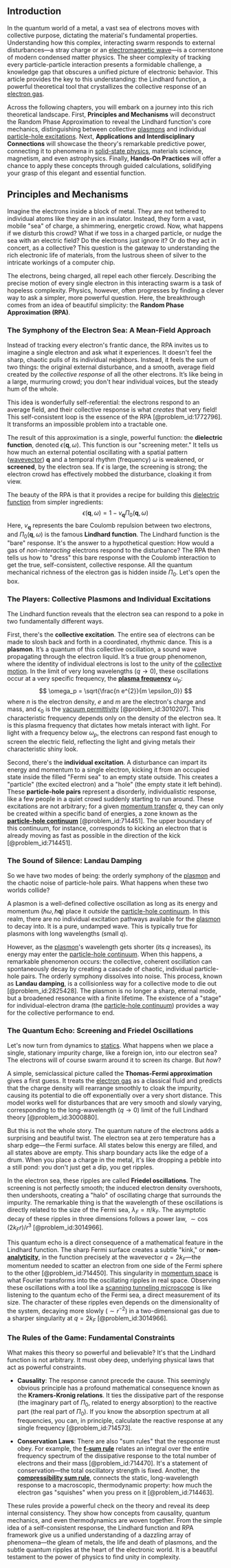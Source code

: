 ## Introduction
In the quantum world of a metal, a vast sea of electrons moves with collective purpose, dictating the material's fundamental properties. Understanding how this complex, interacting swarm responds to external disturbances—a stray charge or an [electromagnetic wave](@article_id:269135)—is a cornerstone of modern condensed matter physics. The sheer complexity of tracking every particle-particle interaction presents a formidable challenge, a knowledge gap that obscures a unified picture of electronic behavior. This article provides the key to this understanding: the Lindhard function, a powerful theoretical tool that crystallizes the collective response of an [electron gas](@article_id:140198).

Across the following chapters, you will embark on a journey into this rich theoretical landscape. First, **Principles and Mechanisms** will deconstruct the Random Phase Approximation to reveal the Lindhard function's core mechanics, distinguishing between collective [plasmons](@article_id:145690) and individual [particle-hole excitations](@article_id:136795). Next, **Applications and Interdisciplinary Connections** will showcase the theory's remarkable predictive power, connecting it to phenomena in [solid-state physics](@article_id:141767), materials science, magnetism, and even astrophysics. Finally, **Hands-On Practices** will offer a chance to apply these concepts through guided calculations, solidifying your grasp of this elegant and essential function.

## Principles and Mechanisms

Imagine the electrons inside a block of metal. They are not tethered to individual atoms like they are in an insulator. Instead, they form a vast, mobile "sea" of charge, a shimmering, energetic crowd. Now, what happens if we disturb this crowd? What if we toss in a charged particle, or nudge the sea with an electric field? Do the electrons just ignore it? Or do they act in concert, as a collective? This question is the gateway to understanding the rich electronic life of materials, from the lustrous sheen of silver to the intricate workings of a computer chip.

The electrons, being charged, all repel each other fiercely. Describing the precise motion of every single electron in this interacting swarm is a task of hopeless complexity. Physics, however, often progresses by finding a clever way to ask a simpler, more powerful question. Here, the breakthrough comes from an idea of beautiful simplicity: the **Random Phase Approximation (RPA)**.

### The Symphony of the Electron Sea: A Mean-Field Approach

Instead of tracking every electron's frantic dance, the RPA invites us to imagine a single electron and ask what it experiences. It doesn't feel the sharp, chaotic pulls of its individual neighbors. Instead, it feels the sum of two things: the original external disturbance, and a smooth, average field created by the *collective response* of all the other electrons. It’s like being in a large, murmuring crowd; you don't hear individual voices, but the steady hum of the whole.

This idea is wonderfully self-referential: the electrons respond to an average field, and their collective response is what *creates* that very field! This self-consistent loop is the essence of the RPA [@problem_id:1772796]. It transforms an impossible problem into a tractable one.

The result of this approximation is a single, powerful function: the **dielectric function**, denoted $\epsilon(\mathbf{q}, \omega)$. This function is our "screening meter." It tells us how much an external potential oscillating with a spatial pattern ([wavevector](@article_id:178126)) $\mathbf{q}$ and a temporal rhythm (frequency) $\omega$ is weakened, or **screened**, by the electron sea. If $\epsilon$ is large, the screening is strong; the electron crowd has effectively mobbed the disturbance, cloaking it from view.

The beauty of the RPA is that it provides a recipe for building this [dielectric function](@article_id:136365) from simpler ingredients:
$$
\epsilon(\mathbf{q}, \omega) = 1 - v_{\mathbf{q}} \Pi_{0}(\mathbf{q}, \omega)
$$
Here, $v_{\mathbf{q}}$ represents the bare Coulomb repulsion between two electrons, and $\Pi_{0}(\mathbf{q}, \omega)$ is the famous **Lindhard function**. The Lindhard function is the "bare" response. It's the answer to a hypothetical question: How would a gas of *non-interacting* electrons respond to the disturbance? The RPA then tells us how to "dress" this bare response with the Coulomb interaction to get the true, self-consistent, collective response. All the quantum mechanical richness of the electron gas is hidden inside $\Pi_{0}$. Let's open the box.

### The Players: Collective Plasmons and Individual Excitations

The Lindhard function reveals that the electron sea can respond to a poke in two fundamentally different ways.

First, there's the **collective excitation**. The entire sea of electrons can be made to slosh back and forth in a coordinated, rhythmic dance. This is a **plasmon**. It’s a quantum of this collective oscillation, a sound wave propagating through the electron liquid. It’s a true group phenomenon, where the identity of individual electrons is lost to the unity of the [collective motion](@article_id:159403). In the limit of very long wavelengths ($q \to 0$), these oscillations occur at a very specific frequency, the **[plasma frequency](@article_id:136935)** $\omega_p$:
$$
\omega_p = \sqrt{\frac{n e^{2}}{m \epsilon_0}}
$$
where $n$ is the electron density, $e$ and $m$ are the electron's charge and mass, and $\epsilon_0$ is the [vacuum permittivity](@article_id:203759) [@problem_id:3010207]. This characteristic frequency depends only on the density of the electron sea. It is this plasma frequency that dictates how metals interact with light. For light with a frequency below $\omega_p$, the electrons can respond fast enough to screen the electric field, reflecting the light and giving metals their characteristic shiny look.

Second, there's the **individual excitation**. A disturbance can impart its energy and momentum to a single electron, kicking it from an occupied state inside the filled "Fermi sea" to an empty state outside. This creates a "particle" (the excited electron) and a "hole" (the empty state it left behind). These **particle-hole pairs** represent a disorderly, individualistic response, like a few people in a quiet crowd suddenly starting to run around. These excitations are not arbitrary; for a given [momentum transfer](@article_id:147220) $q$, they can only be created within a specific band of energies, a zone known as the **[particle-hole continuum](@article_id:191331)** [@problem_id:714451]. The upper boundary of this continuum, for instance, corresponds to kicking an electron that is already moving as fast as possible in the direction of the kick [@problem_id:714451].

### The Sound of Silence: Landau Damping

So we have two modes of being: the orderly symphony of the [plasmon](@article_id:137527) and the chaotic noise of particle-hole pairs. What happens when these two worlds collide?

A plasmon is a well-defined collective oscillation as long as its energy and momentum $(\hbar\omega, \hbar\mathbf{q})$ place it *outside* the [particle-hole continuum](@article_id:191331). In this realm, there are no individual excitation pathways available for the [plasmon](@article_id:137527) to decay into. It is a pure, undamped wave. This is typically true for plasmons with long wavelengths (small $q$).

However, as the [plasmon](@article_id:137527)'s wavelength gets shorter (its $q$ increases), its energy may enter the [particle-hole continuum](@article_id:191331). When this happens, a remarkable phenomenon occurs: the collective, coherent oscillation can spontaneously decay by creating a cascade of chaotic, individual particle-hole pairs. The orderly symphony dissolves into noise. This process, known as **Landau damping**, is a collisionless way for a collective mode to die out [@problem_id:2825428]. The plasmon is no longer a sharp, eternal mode, but a broadened resonance with a finite lifetime. The existence of a "stage" for individual-electron drama (the [particle-hole continuum](@article_id:191331)) provides a way for the collective performance to end.

### The Quantum Echo: Screening and Friedel Oscillations

Let's now turn from dynamics to [statics](@article_id:164776). What happens when we place a single, stationary impurity charge, like a foreign ion, into our electron sea? The electrons will of course swarm around it to screen its charge. But *how*?

A simple, semiclassical picture called the **Thomas-Fermi approximation** gives a first guess. It treats the [electron gas](@article_id:140198) as a classical fluid and predicts that the charge density will rearrange smoothly to cloak the impurity, causing its potential to die off exponentially over a very short distance. This model works well for disturbances that are very smooth and slowly varying, corresponding to the long-wavelength ($q \to 0$) limit of the full Lindhard theory [@problem_id:3000880].

But this is not the whole story. The quantum nature of the electrons adds a surprising and beautiful twist. The electron sea at zero temperature has a sharp edge—the Fermi surface. All states below this energy are filled, and all states above are empty. This sharp boundary acts like the edge of a drum. When you place a charge in the metal, it's like dropping a pebble into a still pond: you don't just get a dip, you get ripples.

In the electron sea, these ripples are called **Friedel oscillations**. The screening is not perfectly smooth; the induced electron density overshoots, then undershoots, creating a "halo" of oscillating charge that surrounds the impurity. The remarkable thing is that the wavelength of these oscillations is directly related to the size of the Fermi sea, $\lambda_F = \pi/k_F$. The asymptotic decay of these ripples in three dimensions follows a power law, $\sim \cos(2k_F r)/r^3$ [@problem_id:3014966].

This quantum echo is a direct consequence of a mathematical feature in the Lindhard function. The sharp Fermi surface creates a subtle "kink," or **non-[analyticity](@article_id:140222)**, in the function precisely at the wavevector $q=2k_F$—the momentum needed to scatter an electron from one side of the Fermi sphere to the other [@problem_id:714450]. This singularity in [momentum space](@article_id:148442) is what Fourier transforms into the oscillating ripples in real space. Observing these oscillations with a tool like a [scanning tunneling microscope](@article_id:144464) is like listening to the quantum echo of the Fermi sea, a direct measurement of its size. The character of these ripples even depends on the dimensionality of the system, decaying more slowly ($\sim r^{-2}$) in a two-dimensional gas due to a sharper singularity at $q=2k_F$ [@problem_id:3014966].

### The Rules of the Game: Fundamental Constraints

What makes this theory so powerful and believable? It's that the Lindhard function is not arbitrary. It must obey deep, underlying physical laws that act as powerful constraints.

- **Causality**: The response cannot precede the cause. This seemingly obvious principle has a profound mathematical consequence known as the **Kramers-Kronig relations**. It ties the dissipative part of the response (the imaginary part of $\Pi_0$, related to energy absorption) to the reactive part (the real part of $\Pi_0$). If you know the absorption spectrum at all frequencies, you can, in principle, calculate the reactive response at any single frequency [@problem_id:714573].

- **Conservation Laws**: There are also "sum rules" that the response must obey. For example, the **[f-sum rule](@article_id:147281)** relates an integral over the entire frequency spectrum of the dissipative response to the total number of electrons and their mass [@problem_id:714470]. It's a statement of conservation—the total oscillatory strength is fixed. Another, the **[compressibility sum rule](@article_id:151228)**, connects the static, long-wavelength response to a macroscopic, thermodynamic property: how much the electron gas "squishes" when you press on it [@problem_id:714463].

These rules provide a powerful check on the theory and reveal its deep internal consistency. They show how concepts from causality, quantum mechanics, and even thermodynamics are woven together. From the simple idea of a self-consistent response, the Lindhard function and RPA framework give us a unified understanding of a dazzling array of phenomena—the gleam of metals, the life and death of plasmons, and the subtle quantum ripples at the heart of the electronic world. It is a beautiful testament to the power of physics to find unity in complexity.